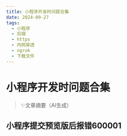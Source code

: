 ```yaml
---
title: 小程序开发时问题合集
date: 2024-09-27
tags: 
  - 小程序
  - 后端
  - https
  - 内网穿透
  - ngrok
  - 下载文件
---
```


# 小程序开发时问题合集

> ✨文章摘要（AI生成）

## 小程序提交预览版后报错600001